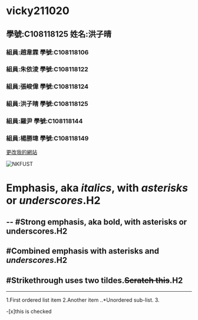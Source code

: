 # vicky211020

## 學號:C108118125 姓名:洪子晴

### 組員:趙韋霖  學號:C108118106
### 組員:朱依淩  學號:C108118122
### 組員:張峻偉  學號:C108118124
### 組員:洪子晴  學號:C108118125
### 組員:羅尹    學號:C108118144
### 組員:楊勝瑋  學號:C108118149

[更改我的網站](https://github.com/ZE777/vicky211020/edit/main/README.md)

![NKFUST](https://www.nkust.edu.tw/var/file/0/1000/img/513/182513897.png "第一科大")

# Emphasis, aka *italics*, with *asterisks* or *underscores*.H2
--
#Strong emphasis, aka bold, with **asterisks** or **underscores**.H2
--
#Combined emphasis with **asterisks and *underscores***.H2
--
#Strikethrough uses two tildes.~~Scratch this~~.H2
--

***

1.First ordered list item
2.Another item
  ..*Unordered sub-list.
3.

-[x]this is checked

